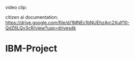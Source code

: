 video clip: 

citizen ai documentation: https://drive.google.com/file/d/1MNEc1bNUEhzArc2XuIf10-QdZ6LQy3cR/view?usp=drivesdk
# IBM-Project
